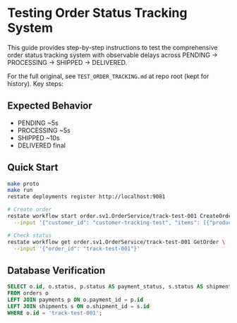 # Testing Order Status Tracking System

This guide provides step-by-step instructions to test the comprehensive order status tracking system with observable delays across PENDING → PROCESSING → SHIPPED → DELIVERED.

For the full original, see `TEST_ORDER_TRACKING.md` at repo root (kept for history). Key steps:

## Expected Behavior
- PENDING ~5s
- PROCESSING ~5s
- SHIPPED ~10s
- DELIVERED final

## Quick Start
```bash
make proto
make run
restate deployments register http://localhost:9081

# Create order
restate workflow start order.sv1.OrderService/track-test-001 CreateOrder \
  --input '{"customer_id": "customer-tracking-test", "items": [{"product_id": "prod-001", "quantity": 2}]}'

# Check status
restate workflow get order.sv1.OrderService/track-test-001 GetOrder \
  --input '{"order_id": "track-test-001"}'
```

## Database Verification
```sql
SELECT o.id, o.status, p.status AS payment_status, s.status AS shipment_status
FROM orders o
LEFT JOIN payments p ON o.payment_id = p.id
LEFT JOIN shipments s ON o.shipment_id = s.id
WHERE o.id = 'track-test-001';
```
